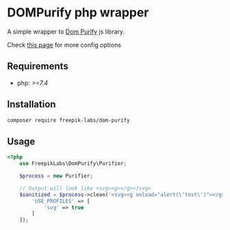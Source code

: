 # DOMPurify php wrapper

A simple wrapper to [Dom Purify](https://github.com/cure53/DOMPurify) js library.

Check [this page](https://github.com/cure53/DOMPurify/tree/main/demos#what-is-this) for more config options

## Requirements
- php:  *>=7.4*

## Installation

```bash
composer require freepik-labs/dom-purify
````

## Usage

```php
<?php
    use FreepikLabs\DomPurify\Purifier;

    $process = new Purifier;

    // Output will look like <svg><g></g></svg>
    $sanitized = $process->clean('<svg><g onload="alert(\'test\')"></g>', [
        'USE_PROFILES' => [
            'svg' => true
        ]
    ]);
```
